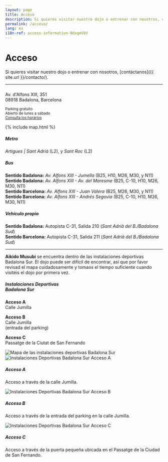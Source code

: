 ```yaml
---
layout: page
title: Acceso
description: Si quieres visitar nuestro dojo o entrenar con nosotros, contáctanos.
permalink: /acceso/
lang: es
i18n-ref: access-information-NdxqmVbV
---
```


# Acceso

Si quieres visitar nuestro dojo o entrenar con nosotros, [contáctanos]({{ site.url }}/contacto/).

<hr>

<div class="card mb-3">
  <div class="row no-gutters">
    <div class="col-lg-4">
      <div class="card-body">
        <h5 class="card-title"><!-- Aikido Musubi --></h5>
        <p class="card-text">
          Av. d'Alfons XIII, 351<br>
          08918 Badalona, Barcelona
        </p>
        <p class="card-text">
          <small class="text-muted">
            Parking gratuito<br>
            Abierto de lunes a sábado<br>
            <a href="{{ site.url }}/horarios/">Consulta los horarios</a>
          </small>
        </p>
      </div>
    </div>
    <div class="col-lg-8">
      <div class="map">
        {% include map.html %}
      </div>
    </div>
  </div>
</div>

<div class="media">
  <i class="fas fa-subway"></i>
  <div class="media-body">
    <h5 class="mt-0">Metro</h5>
    <p><i>Artigues | Sant Adrià</i> (L2), y <i>Sant Roc</i> (L2)</p>
  </div>
</div>

<div class="media">
  <i class="fas fa-bus"></i>
  <div class="media-body">
    <h5 class="mt-0">Bus</h5>
    <p>
      <b>Sentido Badalona:</b> <i>Av. Alfons XIII - Jumella</i> (B25, H10, M26, M30, y N11)<br>
      <b>Sentido Badalona:</b> <i>Av. Alfons XIII - Av. del Maresme</i> (B25, C-10, H10, M26, M30, N11)<br>
      <b>Sentido Barcelona:</b> <i>Av. Alfons XIII - Juan Valera</i> (B25, M26, M30, y N11)<br>
      <b>Sentido Barcelona:</b> <i>Av. Alfons XIII - Andrés Segovia</i> (B25, C-10, H10, M26, M30, N11)
    </p>
  </div>
</div>

<div class="media">
  <i class="fas fa-car"></i>
  <div class="media-body">
    <h5 class="mt-0">Vehículo propio</h5>
    <p>
      <b>Sentido Badalona:</b> Autopista C-31, Salida 210 (<i>Sant Adrià del B./Badalona Sud</i>)<br>
      <b>Sentido Barcelona:</b> Autopista C-31, Salida 211 (<i>Sant Adrià del B./Badalona Sud</i>)
    </p>
  </div>
</div>

<hr>

__Aikido Musubi__ se encuentra dentro de las instalaciones deportivas Badalona Sur. El dojo puede ser difícil de encontrar, así que por favor revisad el mapa cuidadosamente y tomaos el tiempo suficiente cuando visitéis el dojo por primera vez.

<div class="card mb-3">
  <div class="row no-gutters">
    <div class="col-lg-4">
      <div class="card-body">
        <h5 class="card-title">Instalaciones Deportivas<br>Badalona Sur</h5>
        <p class="card-text">
          <b>Acceso <span>A</span></b><br>
          Calle Jumilla
        </p>
        <p class="card-text">
          <b>Acceso <span>B</span></b><br>
          Calle Jumilla<br>(entrada del parking)
        </p>
        <p class="card-text">
          <b>Acceso <span>C</span></b><br>
          Passatge de la Ciutat de San Fernando
        </p>
      </div>
    </div>
    <div class="col-lg-8">
      <picture>
        <source type="image/webp" srcset="{{ site.url }}/images/access-information-NdxqmVbV-{{ page.lang }}.webp">
        <source type="image/jpeg" srcset="{{ site.url }}/images/access-information-NdxqmVbV-{{ page.lang }}.jpg">
        <img data-src="{{ site.url }}/images/access-information-NdxqmVbV-{{ page.lang }}.jpg" class="img-fluid lazyload" alt="Mapa de las instalaciones deportivas Badalona Sur">
      </picture>
    </div>
  </div>
</div>

<div class="card-group">
  <div class="card">
    <picture>
      <source type="image/webp" srcset="{{ site.url }}/images/access-information-NdxqmVbV-a.webp">
      <source type="image/jpeg" srcset="{{ site.url }}/images/access-information-NdxqmVbV-a.jpg">
      <img data-src="{{ site.url }}/images/access-information-NdxqmVbV-a.jpg" class="card-img-top lazyload" alt="Instalaciones Deportivas Badalona Sur Acceso A">
      </picture>
    <div class="card-body">
      <h5 class="card-title">Acceso <span>A</span></h5>
      <p class="card-text">Acceso a través de la calle Jumilla.</p>
    </div>
  </div>
  <div class="card">
    <picture>
      <source type="image/webp" srcset="{{ site.url }}/images/access-information-NdxqmVbV-b.webp">
      <source type="image/jpeg" srcset="{{ site.url }}/images/access-information-NdxqmVbV-b.jpg">
      <img data-src="{{ site.url }}/images/access-information-NdxqmVbV-b.jpg" class="card-img-top lazyload" alt="Instalaciones Deportivas Badalona Sur Acceso B">
      </picture>
    <div class="card-body">
      <h5 class="card-title">Acceso <span>B</span></h5>
      <p class="card-text">Acceso a través de la entrada del parking en la calle Jumilla.</p>
    </div>
  </div>
  <div class="card">
    <picture>
      <source type="image/webp" srcset="{{ site.url }}/images/access-information-NdxqmVbV-c.webp">
      <source type="image/jpeg" srcset="{{ site.url }}/images/access-information-NdxqmVbV-c.jpg">
      <img data-src="{{ site.url }}/images/access-information-NdxqmVbV-c.jpg" class="card-img-top lazyload" alt="Instalaciones Deportivas Badalona Sur Acceso C">
    </picture>
    <div class="card-body">
      <h5 class="card-title">Acceso <span>C</span></h5>
      <p class="card-text">Acceso a través de la puerta pequeña ubicada en el Passatge de la Ciudad de San Fernando.</p>
    </div>
  </div>
</div>

